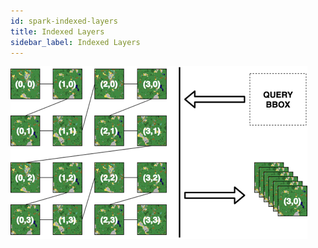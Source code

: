 ```yaml
---
id: spark-indexed-layers
title: Indexed Layers
sidebar_label: Indexed Layers
---
```


![z-order index](assets/spark-indexed-layer-query.png)